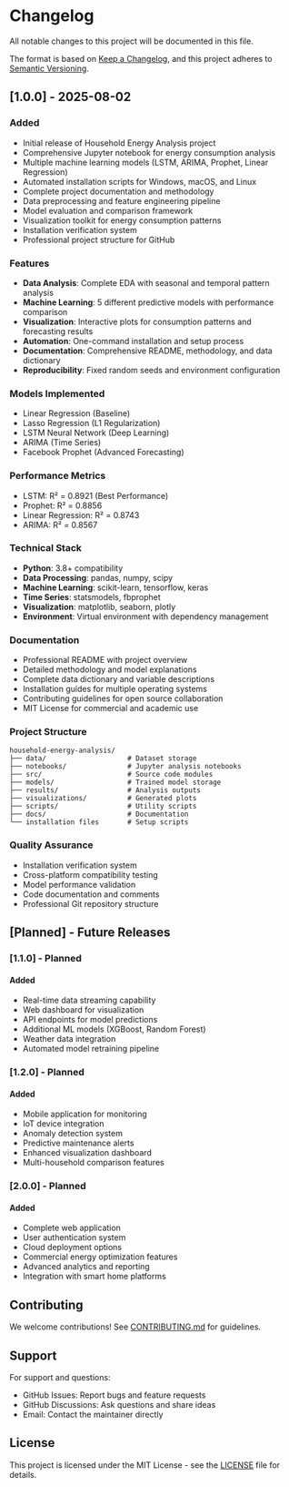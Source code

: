 # Changelog

All notable changes to this project will be documented in this file.

The format is based on [Keep a Changelog](https://keepachangelog.com/en/1.0.0/),
and this project adheres to [Semantic Versioning](https://semver.org/spec/v2.0.0.html).

## [1.0.0] - 2025-08-02

### Added

- Initial release of Household Energy Analysis project
- Comprehensive Jupyter notebook for energy consumption analysis
- Multiple machine learning models (LSTM, ARIMA, Prophet, Linear Regression)
- Automated installation scripts for Windows, macOS, and Linux
- Complete project documentation and methodology
- Data preprocessing and feature engineering pipeline
- Model evaluation and comparison framework
- Visualization toolkit for energy consumption patterns
- Installation verification system
- Professional project structure for GitHub

### Features

- **Data Analysis**: Complete EDA with seasonal and temporal pattern analysis
- **Machine Learning**: 5 different predictive models with performance comparison
- **Visualization**: Interactive plots for consumption patterns and forecasting results
- **Automation**: One-command installation and setup process
- **Documentation**: Comprehensive README, methodology, and data dictionary
- **Reproducibility**: Fixed random seeds and environment configuration

### Models Implemented

- Linear Regression (Baseline)
- Lasso Regression (L1 Regularization)
- LSTM Neural Network (Deep Learning)
- ARIMA (Time Series)
- Facebook Prophet (Advanced Forecasting)

### Performance Metrics

- LSTM: R² = 0.8921 (Best Performance)
- Prophet: R² = 0.8856
- Linear Regression: R² = 0.8743
- ARIMA: R² = 0.8567

### Technical Stack

- **Python**: 3.8+ compatibility
- **Data Processing**: pandas, numpy, scipy
- **Machine Learning**: scikit-learn, tensorflow, keras
- **Time Series**: statsmodels, fbprophet
- **Visualization**: matplotlib, seaborn, plotly
- **Environment**: Virtual environment with dependency management

### Documentation

- Professional README with project overview
- Detailed methodology and model explanations
- Complete data dictionary and variable descriptions
- Installation guides for multiple operating systems
- Contributing guidelines for open source collaboration
- MIT License for commercial and academic use

### Project Structure

```
household-energy-analysis/
├── data/                    # Dataset storage
├── notebooks/               # Jupyter analysis notebooks
├── src/                     # Source code modules
├── models/                  # Trained model storage
├── results/                 # Analysis outputs
├── visualizations/          # Generated plots
├── scripts/                 # Utility scripts
├── docs/                    # Documentation
└── installation files       # Setup scripts
```

### Quality Assurance

- Installation verification system
- Cross-platform compatibility testing
- Model performance validation
- Code documentation and comments
- Professional Git repository structure

## [Planned] - Future Releases

### [1.1.0] - Planned

#### Added

- Real-time data streaming capability
- Web dashboard for visualization
- API endpoints for model predictions
- Additional ML models (XGBoost, Random Forest)
- Weather data integration
- Automated model retraining pipeline

### [1.2.0] - Planned

#### Added

- Mobile application for monitoring
- IoT device integration
- Anomaly detection system
- Predictive maintenance alerts
- Enhanced visualization dashboard
- Multi-household comparison features

### [2.0.0] - Planned

#### Added

- Complete web application
- User authentication system
- Cloud deployment options
- Commercial energy optimization features
- Advanced analytics and reporting
- Integration with smart home platforms

## Contributing

We welcome contributions! See [CONTRIBUTING.md](CONTRIBUTING.md) for guidelines.

## Support

For support and questions:

- GitHub Issues: Report bugs and feature requests
- GitHub Discussions: Ask questions and share ideas
- Email: Contact the maintainer directly

## License

This project is licensed under the MIT License - see the [LICENSE](LICENSE) file for details.
